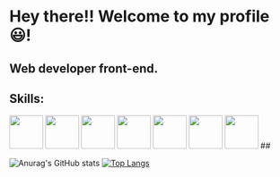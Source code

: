 # Hey there!! Welcome to my profile 😃!
## Web developer front-end.

## Skills:
<img src="https://cdn.jsdelivr.net/gh/devicons/devicon/icons/javascript/javascript-original.svg" width="60px"/>
<img src="https://cdn.jsdelivr.net/gh/devicons/devicon/icons/react/react-original-wordmark.svg" width="60px"/>
<img src="https://cdn.jsdelivr.net/gh/devicons/devicon/icons/nodejs/nodejs-original.svg" width="60px"/>
<img src="https://cdn.jsdelivr.net/gh/devicons/devicon/icons/html5/html5-plain-wordmark.svg" width="60px"/>
<img src="https://cdn.jsdelivr.net/gh/devicons/devicon/icons/css3/css3-plain-wordmark.svg" width="60px"/>
<img src="https://cdn.jsdelivr.net/gh/devicons/devicon/icons/git/git-original.svg" width="60px"/>
<img src="https://cdn.jsdelivr.net/gh/devicons/devicon/icons/python/python-original-wordmark.svg" width="60px"/>
 ##

![Anurag's GitHub stats](https://github-readme-stats.vercel.app/api?username=brayanmm6&show_icons=true&theme=radical)
[![Top Langs](https://github-readme-stats.vercel.app/api/top-langs/?username=brayanmm6&layout=donut)](https://github.com/brayanmm6/github-readme-stats)

